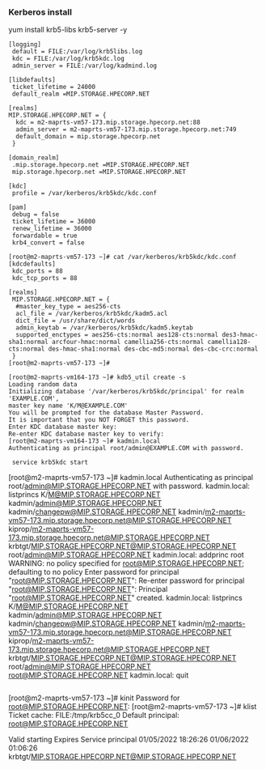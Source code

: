 ### Kerberos install  

 yum install krb5-libs krb5-server -y
 
``` [root@m2-maprts-vm57-173 ~]# cat /etc/krb5.conf
[logging]
 default = FILE:/var/log/krb5libs.log
 kdc = FILE:/var/log/krb5kdc.log
 admin_server = FILE:/var/log/kadmind.log

[libdefaults]
 ticket_lifetime = 24000
 default_realm =MIP.STORAGE.HPECORP.NET

[realms]
MIP.STORAGE.HPECORP.NET = {
  kdc = m2-maprts-vm57-173.mip.storage.hpecorp.net:88
  admin_server = m2-maprts-vm57-173.mip.storage.hpecorp.net:749
  default_domain = mip.storage.hpecorp.net
 }

[domain_realm]
 .mip.storage.hpecorp.net =MIP.STORAGE.HPECORP.NET
 mip.storage.hpecorp.net =MIP.STORAGE.HPECORP.NET

[kdc]
 profile = /var/kerberos/krb5kdc/kdc.conf

[pam]
 debug = false
 ticket_lifetime = 36000
 renew_lifetime = 36000
 forwardable = true
 krb4_convert = false

 ```
 
```
[root@m2-maprts-vm57-173 ~]# cat /var/kerberos/krb5kdc/kdc.conf
[kdcdefaults]
 kdc_ports = 88
 kdc_tcp_ports = 88

[realms]
 MIP.STORAGE.HPECORP.NET = {
  #master_key_type = aes256-cts
  acl_file = /var/kerberos/krb5kdc/kadm5.acl
  dict_file = /usr/share/dict/words
  admin_keytab = /var/kerberos/krb5kdc/kadm5.keytab
  supported_enctypes = aes256-cts:normal aes128-cts:normal des3-hmac-sha1:normal arcfour-hmac:normal camellia256-cts:normal camellia128-cts:normal des-hmac-sha1:normal des-cbc-md5:normal des-cbc-crc:normal
 }
[root@m2-maprts-vm57-173 ~]#

```

```
[root@m2-maprts-vm164-173 ~]# kdb5_util create -s
Loading random data
Initializing database '/var/kerberos/krb5kdc/principal' for realm 'EXAMPLE.COM',
master key name 'K/M@EXAMPLE.COM'
You will be prompted for the database Master Password.
It is important that you NOT FORGET this password.
Enter KDC database master key:
Re-enter KDC database master key to verify:
[root@m2-maprts-vm164-173 ~]# kadmin.local
Authenticating as principal root/admin@EXAMPLE.COM with password.
```
 
 ```
  service krb5kdc start

```
[root@m2-maprts-vm57-173 ~]# kadmin.local
Authenticating as principal root/admin@MIP.STORAGE.HPECORP.NET with password.
kadmin.local:  listprincs
K/M@MIP.STORAGE.HPECORP.NET
kadmin/admin@MIP.STORAGE.HPECORP.NET
kadmin/changepw@MIP.STORAGE.HPECORP.NET
kadmin/m2-maprts-vm57-173.mip.storage.hpecorp.net@MIP.STORAGE.HPECORP.NET
kiprop/m2-maprts-vm57-173.mip.storage.hpecorp.net@MIP.STORAGE.HPECORP.NET
krbtgt/MIP.STORAGE.HPECORP.NET@MIP.STORAGE.HPECORP.NET
root/admin@MIP.STORAGE.HPECORP.NET
kadmin.local:  addprinc root
WARNING: no policy specified for root@MIP.STORAGE.HPECORP.NET; defaulting to no policy
Enter password for principal "root@MIP.STORAGE.HPECORP.NET":
Re-enter password for principal "root@MIP.STORAGE.HPECORP.NET":
Principal "root@MIP.STORAGE.HPECORP.NET" created.
kadmin.local:  listprincs
K/M@MIP.STORAGE.HPECORP.NET
kadmin/admin@MIP.STORAGE.HPECORP.NET
kadmin/changepw@MIP.STORAGE.HPECORP.NET
kadmin/m2-maprts-vm57-173.mip.storage.hpecorp.net@MIP.STORAGE.HPECORP.NET
kiprop/m2-maprts-vm57-173.mip.storage.hpecorp.net@MIP.STORAGE.HPECORP.NET
krbtgt/MIP.STORAGE.HPECORP.NET@MIP.STORAGE.HPECORP.NET
root/admin@MIP.STORAGE.HPECORP.NET
root@MIP.STORAGE.HPECORP.NET
kadmin.local:  quit
```

```
[root@m2-maprts-vm57-173 ~]# kinit
Password for root@MIP.STORAGE.HPECORP.NET:
[root@m2-maprts-vm57-173 ~]# klist
Ticket cache: FILE:/tmp/krb5cc_0
Default principal: root@MIP.STORAGE.HPECORP.NET

Valid starting       Expires              Service principal
01/05/2022 18:26:26  01/06/2022 01:06:26  krbtgt/MIP.STORAGE.HPECORP.NET@MIP.STORAGE.HPECORP.NET

```
 
 ```
 
